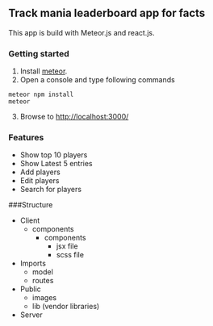 ## Track mania leaderboard app for facts
This app is build with Meteor.js and react.js.

### Getting started
1. Install [meteor](https://www.meteor.com/install).
2. Open a console and type following commands
```
meteor npm install
meteor
```
3. Browse to [http://localhost:3000/](http://localhost:3000/)

### Features
- Show top 10 players
- Show Latest 5 entries
- Add players
- Edit players
- Search for players

###Structure
- Client
    - components
        - components
            - jsx file
            - scss file
- Imports
    - model
    - routes
- Public
    - images
    - lib (vendor libraries)
- Server
